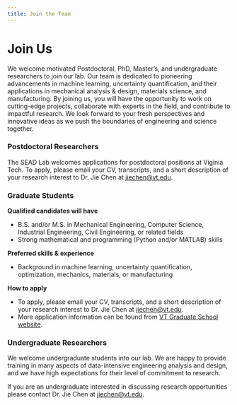 ```yaml
---
title: Join the Team
---
```


# Join Us

We welcome motivated Postdoctoral, PhD, Master’s, and undergraduate researchers to join our lab. Our team is dedicated to pioneering advancements in machine learning, uncertainty quantification, and their applications in mechanical analysis & design,  materials science, and manufacturing. By joining us, you will have the opportunity to work on cutting-edge projects, collaborate with experts in the field, and contribute to impactful research. We look forward to your fresh perspectives and innovative ideas as we push the boundaries of engineering and science together.



### Postdoctoral Researchers
The SEAD Lab welcomes applications for postdoctoral positions at Viginia Tech. To apply, please email your CV, transcripts, and a short description of your research interest to Dr. Jie Chen at jiechen@vt.edu.



### Graduate Students

**Qualified candidates will have**
- B.S. and/or M.S. in Mechanical Engineering, Computer Science, Industrial Engineering, Civil Engineering, or related fields
- Strong mathematical and programming (Python and/or MATLAB) skills

**Preferred skills & experience**
- Background in machine learning, uncertainty quantification, optimization, mechanics, materials, or manufacturing
  
**How to apply**
- To apply, please email your CV, transcripts, and a short description of your research interest to Dr. Jie Chen at jiechen@vt.edu.
- More application information can be found from [VT Graduate School website](https://graduateschool.vt.edu/admissions/how-to-apply.html).



### Undergraduate Researchers

We welcome undergraduate students into our lab. We are happy to provide training in many aspects of data-intensive engineering analysis and design, and we have high expectations for their level of commitment to research.

If you are an undergraduate interested in discussing research opportunities please contact Dr. Jie Chen at jiechen@vt.edu.

<!--
### Undergraduate Students

We welcome undergraduate students into our lab.
Undergraduate researchers have become first authors on papers submitted on research that they performed as part of our group.
We are happy to train undergraduates in many aspects of data-intensive biology, and we have high expectations for their level of commitment to research.

If you are an undergraduate interested in discussing research opportunities please [contact Casey]({{ site.baseurl }}/contact).


{% include figure.html image="images/team/group-photo-3.jpg" width="100%" %}
-->
